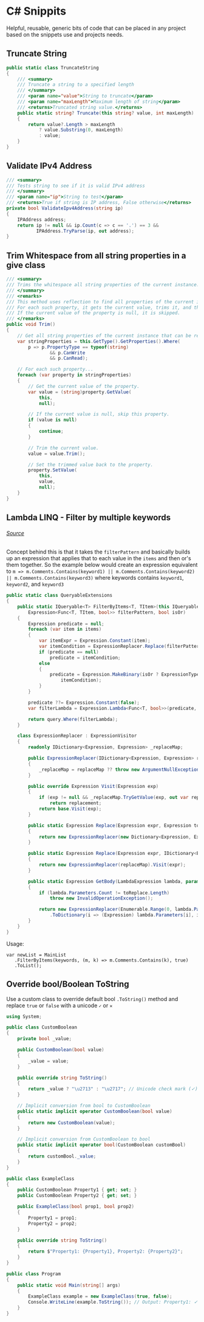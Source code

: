 # C# Snippits

Helpful, reusable, generic bits of code that can be placed in any project based on the snippets use and projects needs.

## Truncate String

```csharp
public static class TruncateString
{
    /// <summary>
    /// Truncate a string to a specified length
    /// </summary>
    /// <param name="value">String to truncate</param>
    /// <param name="maxLength">Maximum length of string</param>
    /// <returns>Truncated string value.</returns>
    public static string? Truncate(this string? value, int maxLength)
    {
        return value?.Length > maxLength 
            ? value.Substring(0, maxLength) 
            : value;
    }
}
```

## Validate IPv4 Address

```csharp
/// <summary>
/// Tests string to see if it is valid IPv4 address
/// </summary>
/// <param name="ip">String to test</param>
/// <returns>True if string is IP address, False otherwise</returns>
private bool ValidateIpv4Address(string ip)
{
    IPAddress address;
    return ip != null && ip.Count(c => c == '.') == 3 &&
           IPAddress.TryParse(ip, out address); 
}
```

## Trim Whitespace from all string properties in a give class

```csharp
/// <summary>
/// Trims the whitespace all string properties of the current instance.
/// </summary>
/// <remarks>
/// This method uses reflection to find all properties of the current instance that are of type string and can be read and written.
/// For each such property, it gets the current value, trims it, and then sets the trimmed value back to the property.
/// If the current value of the property is null, it is skipped.
/// </remarks>
public void Trim()
{
    // Get all string properties of the current instance that can be read and written.
    var stringProperties = this.GetType().GetProperties().Where(
        p => p.PropertyType == typeof(string)
                && p.CanWrite
                && p.CanRead);

    // For each such property...
    foreach (var property in stringProperties)
    {
        // Get the current value of the property.
        var value = (string)property.GetValue(
            this,
            null);

        // If the current value is null, skip this property.
        if (value is null)
        {
            continue;
        }

        // Trim the current value.
        value = value.Trim();

        // Set the trimmed value back to the property.
        property.SetValue(
            this,
            value,
            null);
    }
}
```

## Lambda LINQ - Filter by multiple keywords
###### [Source](https://stackoverflow.com/questions/67666649/lambda-linq-with-contains-criteria-for-multiple-keywords/67666993#67666993)

Concept behind this is that it takes the `filterPattern` and basically builds up an expression that applies that to each value in the `items` and then or's them together. So the example below would create an expression equivalent to `m => m.Comments.Contains(keyword1) || m.Comments.Contains(keyword2) || m.Comments.Contains(keyword3)` where keywords contains `keyword1`, `keyword2`, and `keyword3`

```csharp
public static class QueryableExtensions
{
    public static IQueryable<T> FilterByItems<T, TItem>(this IQueryable<T> query, IEnumerable<TItem> items,
        Expression<Func<T, TItem, bool>> filterPattern, bool isOr)
    {
        Expression predicate = null;
        foreach (var item in items)
        {
            var itemExpr = Expression.Constant(item);
            var itemCondition = ExpressionReplacer.Replace(filterPattern.Body, filterPattern.Parameters[1], itemExpr);
            if (predicate == null)
                predicate = itemCondition;
            else
            {
                predicate = Expression.MakeBinary(isOr ? ExpressionType.OrElse : ExpressionType.AndAlso, predicate,
                    itemCondition);
            }
        }

        predicate ??= Expression.Constant(false);
        var filterLambda = Expression.Lambda<Func<T, bool>>(predicate, filterPattern.Parameters[0]);

        return query.Where(filterLambda);
    }

    class ExpressionReplacer : ExpressionVisitor
    {
        readonly IDictionary<Expression, Expression> _replaceMap;

        public ExpressionReplacer(IDictionary<Expression, Expression> replaceMap)
        {
            _replaceMap = replaceMap ?? throw new ArgumentNullException(nameof(replaceMap));
        }

        public override Expression Visit(Expression exp)
        {
            if (exp != null && _replaceMap.TryGetValue(exp, out var replacement))
                return replacement;
            return base.Visit(exp);
        }

        public static Expression Replace(Expression expr, Expression toReplace, Expression toExpr)
        {
            return new ExpressionReplacer(new Dictionary<Expression, Expression> { { toReplace, toExpr } }).Visit(expr);
        }

        public static Expression Replace(Expression expr, IDictionary<Expression, Expression> replaceMap)
        {
            return new ExpressionReplacer(replaceMap).Visit(expr);
        }

        public static Expression GetBody(LambdaExpression lambda, params Expression[] toReplace)
        {
            if (lambda.Parameters.Count != toReplace.Length)
                throw new InvalidOperationException();

            return new ExpressionReplacer(Enumerable.Range(0, lambda.Parameters.Count)
                .ToDictionary(i => (Expression) lambda.Parameters[i], i => toReplace[i])).Visit(lambda.Body);
        }
    }
}

```

Usage: 

```chsarp
var newList = MainList
   .FilterByItems(keywords, (m, k) => m.Comments.Contains(k), true)
   .ToList();
```

## Override bool/Boolean ToString

Use a custom class to override default bool `.ToString()` method and replace `true` or `false` with a unicode `✓` or `✕`

```csharp
using System;

public class CustomBoolean
{
    private bool _value;

    public CustomBoolean(bool value)
    {
        _value = value;
    }

    public override string ToString()
    {
        return _value ? "\u2713" : "\u2717"; // Unicode check mark (✓) and X (✗)
    }

    // Implicit conversion from bool to CustomBoolean
    public static implicit operator CustomBoolean(bool value)
    {
        return new CustomBoolean(value);
    }

    // Implicit conversion from CustomBoolean to bool
    public static implicit operator bool(CustomBoolean customBool)
    {
        return customBool._value;
    }
}

public class ExampleClass
{
    public CustomBoolean Property1 { get; set; }
    public CustomBoolean Property2 { get; set; }

    public ExampleClass(bool prop1, bool prop2)
    {
        Property1 = prop1;
        Property2 = prop2;
    }

    public override string ToString()
    {
        return $"Property1: {Property1}, Property2: {Property2}";
    }
}

public class Program
{
    public static void Main(string[] args)
    {
        ExampleClass example = new ExampleClass(true, false);
        Console.WriteLine(example.ToString()); // Output: Property1: ✓, Property2: ✗
    }
}
```